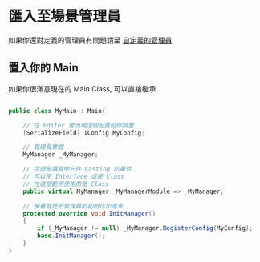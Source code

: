 # 匯入至場景管理員

如果你還對定義的管理員有問題請至 [自定義的管理員](./WriteManager.md)

## 置入你的 Main

如果你很滿意現在的 Main Class, 可以直接繼承

```csharp

public class MyMain : Main{

    // 在 Editor 會出現這個配置給你調整
    [SerializeField] IConfig MyConfig;

    // 管理員實體
    MyManager _MyManager;

    // 這個是讓其他元件 Casting 的屬性
    // 可以用 Interface 或是 Class
    // 在這個範例使用的是 Class
    public virtual MyManager _MyManagerModule => _MyManager;

    // 接著就是把管理員的初始化加進來
    protected override void InitManager()
    {
        if (_MyManager != null) _MyManager.RegisterConfig(MyConfig);
        base.InitManager();
    }
}

```